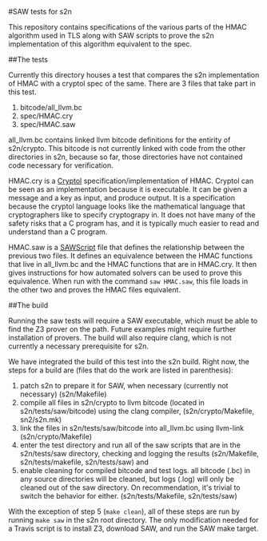 #SAW tests for s2n

This repository contains specifications of the various parts of the HMAC
algorithm used in TLS along with SAW scripts to prove the s2n implementation of
this algorithm equivalent to the spec.


##The tests

Currently this directory houses a test that compares the s2n
implementation of HMAC with a cryptol spec of the same. There are 3
files that take part in this test.

  1. bitcode/all_llvm.bc
  2. spec/HMAC.cry
  3. spec/HMAC.saw

all_llvm.bc contains linked llvm bitcode definitions for the entirity
of s2n/crypto. This bitcode is not currently linked with code from the
other directories in s2n, because so far, those directories have not
contained code necessary for verification.

HMAC.cry is a [Cryptol](http://www.cryptol.net/)
specification/implementation of HMAC. Cryptol can be seen as an
implementation because it is executable. It can be given a message and
a key as input, and produce output. It is a specification because the
cryptol language looks like the mathematical language that
cryptographers like to specify cryptograpy in. It does not have many
of the safety risks that a C program has, and it is typically much
easier to read and understand than a C program.

HMAC.saw is a [SAWScript](https://github.com/GaloisInc/saw-script)
file that defines the relationship between the previous two files. It
defines an equivalence between the HMAC functions that live in
all_llvm.bc and the HMAC functions that are in HMAC.cry. It then gives
instructions for how automated solvers can be used to prove this
equivalence. When run with the command `saw HMAC.saw`, this file loads
in the other two and proves the HMAC files equivalent.

##The build

Running the saw tests will require a SAW executable, which must be
able to find the Z3 prover on the path. Future examples might require
further installation of provers. The build will also require clang,
which is not currently a necessary prerequisite for s2n.

We have integrated the build of this test into the s2n build. Right
now, the steps for a build are (files that do the work are listed in parenthesis):

  1. patch s2n to prepare it for SAW, when necessary (currently not
     necessary) (s2n/Makefile)
  2. compile all files in s2n/crypto to llvm bitcode (located in
     s2n/tests/saw/bitcode) using the clang
     compiler, (s2n/crypto/Makefile, sn2/s2n.mk)
  3. link the files in s2n/tests/saw/bitcode into all_llvm.bc using
     llvm-link (s2n/crypto/Makefile)
  4. enter the test directory and run all of the saw scripts that are
     in the s2n/tests/saw directory, checking and logging the results
     (s2n/Makefile, s2n/tests/makefile, s2n/tests/saw) and
  5. enable cleaning for compiled bitcode and test logs. all bitcode
     (.bc) in any source directories will be cleaned, but logs (.log)
     will only be cleaned out of the saw directory. On recommendation,
     it's trivial to switch the behavior for either.
     (s2n/tests/Makefile, s2n/tests/saw)

With the exception of step 5 (`make clean`), all of these steps are
run by running `make saw` in the s2n root directory. The only
modification needed for a Travis script is to install Z3, download
SAW, and run the SAW make target.
